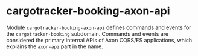# cargotracker-booking-axon-api

Module `cargotracker-booking-axon-api` defines commands and events for the `cargotracker-booking` subdomain. Commands and events are considered the primary internal APIs of Axon CQRS/ES applications,
which explains the `axon-api` part in the name.
